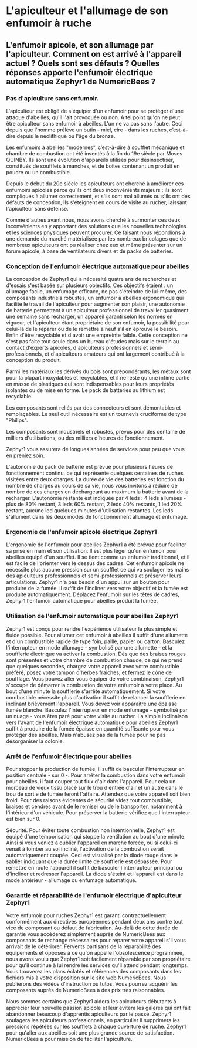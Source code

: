 # L'apiculteur et l'allumage de son enfumoir à ruche

## L'enfumoir apicole, et son allumage par l'apiculteur. Comment on est arrivé à l'appareil actuel ? Quels sont ses défauts ? Quelles réponses apporte l'enfumoir électrique automatique Zephyr1 de NumericBees ?

### Pas d'apiculture sans enfumoir.

L'apiculteur est obligé de s'équiper d'un enfumoir pour se protéger d'une attaque d'abeilles, qu'il l'ait provoquée ou non. A tel point qu'on ne peut être apiculteur sans enfumoir à abeilles. L'un ne va pas sans l'autre. Ceci depuis que l'homme prélève un butin - miel, cire - dans les ruches, c’est-à-dire depuis le néolithique ou l'âge du bronze.
 
Les enfumoirs à abeilles "modernes", c’est-à-dire à soufflet mécanique et chambre de combustion ont été inventés à la fin du 19e siècle par Moses QUINBY. Ils sont une évolution d'appareils utilisés pour désinsectiser, constitués de soufflets à manches, et de boites contenant un produit en poudre ou un combustible.

Depuis le début du 20e siècle les apiculteurs ont cherché à améliorer ces enfumoirs apicoles parce qu'ils ont deux inconvénients majeurs : ils sont compliqués à allumer correctement, et s'ils sont mal allumés ou s'ils ont des défauts de conception, ils s'éteignent en cours de visite au rucher, laissant l'apiculteur sans défense.

Comme d'autres avant nous, nous avons cherché à surmonter ces deux inconvénients en y apportant des solutions que les nouvelles technologies et les sciences physiques peuvent procurer. Ce faisant nous répondions à une demande du marché matérialisée par les nombreux bricolages que de nombreux apiculteurs ont pu réaliser chez eux et même présenter sur un forum apicole, à base de ventilateurs divers et de packs de batteries.

### Conception de l'enfumoir électrique automatique pour abeilles

La conception de Zephyr1 qui a nécessité quatre ans de recherches et d'essais s'est basée sur plusieurs objectifs. Ces objectifs étaient : un allumage facile, un enfumage efficace,  ne pas s'éteindre de lui-même, des composants industriels robustes, un enfumoir à abeilles ergonomique qui facilite le travail de l'apiculteur pour augmenter son plaisir, une autonomie de batterie permettant à un apiculteur professionnel de travailler quasiment une semaine sans recharger, un appareil garanti selon les normes en vigueur, et l'apiculteur étant propriétaire de son enfumoir, la possibilité pour celui-là de le réparer ou de le remettre à neuf s'il en éprouve le besoin. Enfin d'être recyclable et d'avoir une empreinte faible. Cette conception ne s'est pas faite tout seule dans un bureau d'études mais sur le terrain au contact d'experts apicoles, d'apiculteurs professionnels et semi-professionnels, et d'apiculteurs amateurs qui ont largement contribué à la conception du produit.

Parmi les matériaux les dérivés du bois sont prépondérants, les métaux sont pour la plupart inoxydables et recyclables, et il ne reste qu'une infime partie en masse de plastiques qui sont indispensables pour leurs propriétés isolantes ou de mise en forme. Le pack de batteries au lithium est recyclable.

Les composants sont reliés par des connecteurs et sont démontables et remplaçables. Le seul outil nécessaire est un tournevis cruciforme de type "Philips".

Les composants sont industriels et robustes, prévus pour des centaine de milliers d'utilisations, ou des milliers d'heures de fonctionnement.

Zephyr1 vous assurera de longues années de services pour peu que vous en preniez soin.

L'autonomie du pack de batterie est prévue pour plusieurs heures de fonctionnement continu, ce qui représente quelques centaines de ruches visitées entre deux charges. La durée de vie des batteries est fonction du nombre de charges au cours de sa vie, nous vous invitons à réduire de nombre de ces charges en déchargeant au maximum la batterie avant de la recharger. L'autonomie restante est indiquée par 4 leds : 4 leds allumées - plus de 80% restant, 3 leds 60% restant, 2 leds 40% restants, 1 led 20% restant, aucune led quelques minutes d'utilisation restantes. Les leds s'allument dans les deux modes de fonctionnement allumage et enfumage.

### Ergonomie de l'enfumoir apicole électrique Zephyr1

L'ergonomie de l'enfumoir pour abeilles Zephyr1 a été prévue pour faciliter sa prise en main et son utilisation. Il est plus léger qu'un enfumoir pour abeilles équipé d'un soufflet. Il se tient comme un enfumoir traditionnel, et il est facile de l'orienter vers le dessus des cadres. Cet enfumoir apicole ne nécessite plus aucune pression sur un soufflet ce qui va soulager les mains des apiculteurs professionnels et semi-professionnels et préserver leurs articulations. Zephyr1 n'a pas besoin d'un appui sur un bouton pour produire de la fumée. Il suffit de l'incliner vers votre objectif et la fumée est produite automatiquement. Déplacez l'enfumoir sur les têtes de cadres, Zephyr1 l'enfumoir automatique pour abeilles produit la fumée.

### Utilisation de l'enfumoir automatique pour abeilles Zephyr1

Zephyr1 est conçu pour rendre l'expérience utilisateur la plus simple et fluide possible. Pour allumer cet enfumoir à abeilles il suffit d'une allumette et d'un combustible rapide de type foin, paille, papier ou carton. Basculez l'interrupteur en mode allumage - symbolisé par une allumette - et la soufflerie électrique va activer la combustion. Dès que des braises rouges sont présentes et votre chambre de combustion chaude, ce qui ne prend que quelques secondes, chargez votre appareil avec votre combustible préféré, posez votre tampon d'herbes fraiches, et fermez le cône de soufflage. Vous pouvez aller vous équiper de votre combinaison, Zephyr1 s'occupe de démarrer la combustion de votre enfumoir à votre place. Au bout d'une minute la soufflerie s'arrête automatiquement. Si votre combustible nécessite plus d'activation il suffit de relancer la soufflerie en inclinant brièvement l'appareil. Vous devez voir apparaitre une épaisse fumée blanche. Basculez l'interrupteur en mode enfumage - symbolisé par un nuage - vous êtes paré pour votre visite au rucher. La simple inclinaison vers l'avant de l'enfumoir électrique automatique pour abeilles Zephyr1 suffit à produire de la fumée épaisse en quantité suffisante pour vous protéger des abeilles. Mais n'abusez pas de la fumée pour ne pas désorganiser la colonie.

### Arrêt de l'enfumoir électrique pour abeilles

Pour stopper la production de fumée, il suffit de basculer l'interrupteur en position centrale - sur 0 -. Pour arrêter la combustion dans votre enfumoir pour abeilles, il faut couper tout flux d'air dans l'appareil. Pour cela un morceau de vieux tissu placé sur le trou d'entrée d'air et un autre dans le trou de sortie de fumée feront l'affaire. Attendez que votre appareil soit bien froid. Pour des raisons évidentes de sécurité videz tout combustible, braises et cendres avant de le remiser ou de le transporter, notamment à l'intérieur d'un véhicule. Pour préserver la batterie vérifiez que l'interrupteur est bien sur 0.

Sécurité. Pour éviter toute combustion non intentionnelle, Zephyr1 est équipé d'une temporisation qui stoppe la ventilation au bout d'une minute. Ainsi si vous veniez à oublier l'appareil en marche forcée, ou si celui-ci  venait à tomber au sol incliné, l'activation de la combustion serait automatiquement coupée. Ceci est visualisé par la diode rouge dans le sablier indiquant que la durée limite de soufflerie est dépassée. Pour remettre en route l'appareil il suffit de basculer l'interrupteur principal ou d'incliner et redresser l'appareil. La diode s'éteint et l'appareil est dans le mode antérieur - allumage ou enfumage automatique.

### Garantie et réparabilité de l'enfumoir électrique d'apiculteur Zephyr1

Votre enfumoir pour ruches Zephyr1 est garanti contractuellement conformément aux directives européennes pendant deux ans contre tout vice de composant ou défaut de fabrication. Au-delà de cette durée de garantie vous accéderez simplement auprès de NumericBees aux composants de rechange nécessaires pour réparer votre appareil s'il vous arrivait de le détériorer. Fervents partisans de la réparabilité des équipements et opposés à ce qu'on appelle l'obsolescence programmée, nous avons voulu que Zephyr1 soit facilement réparable par son propriétaire pour qu'il continue à lui rendre les services qu'il attend pendant longtemps. Vous trouverez les plans éclatés et références des composants dans les fichiers mis à votre disposition sur le site web NumericBees. Nous publierons des vidéos d'instruction ou tutos. Vous pourrez acquérir les composants auprès de NumericBees à des prix très raisonnables.

Nous sommes certains que Zephyr1 aidera les apiculteurs débutants à apprécier leur nouvelle passion apicole et leur évitera les galères qui ont fait abandonner beaucoup d'apprentis apiculteurs par le passé. Zephyr1 soulagera les apiculteurs professionnels, en particulier il supprimera les pressions répétées sur les soufflets à chaque ouverture de ruche. Zephyr1 pour qu'aller aux abeilles soit une plus grande source de satisfaction. NumericBees a pour mission de faciliter l'apiculture.